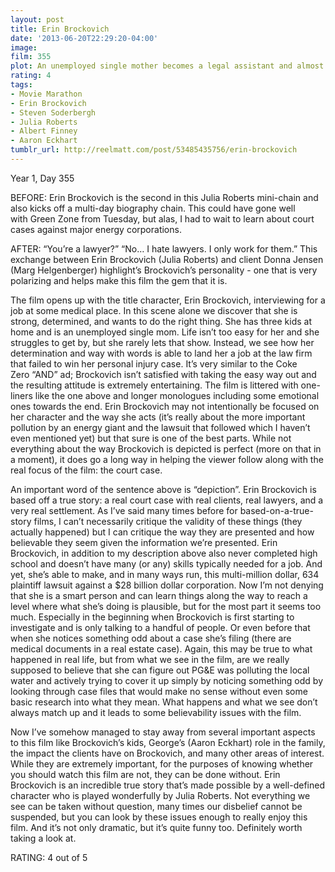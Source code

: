 ```yaml
---
layout: post
title: Erin Brockovich
date: '2013-06-20T22:29:20-04:00'
image: 
film: 355
plot: An unemployed single mother becomes a legal assistant and almost single-handedly brings down a California power company accused of polluting a city’s water supply.
rating: 4
tags:
- Movie Marathon
- Erin Brockovich
- Steven Soderbergh
- Julia Roberts
- Albert Finney
- Aaron Eckhart
tumblr_url: http://reelmatt.com/post/53485435756/erin-brockovich
---
```


Year 1, Day 355

BEFORE: Erin Brockovich is the second in this Julia Roberts mini-chain and also kicks off a multi-day biography chain. This could have gone well with Green Zone from Tuesday, but alas, I had to wait to learn about court cases against major energy corporations.

AFTER: “You’re a lawyer?” “No… I hate lawyers. I only work for them.” This exchange between Erin Brockovich (Julia Roberts) and client Donna Jensen (Marg Helgenberger) highlight’s Brockovich’s personality - one that is very polarizing and helps make this film the gem that it is.

The film opens up with the title character, Erin Brockovich, interviewing for a job at some medical place. In this scene alone we discover that she is strong, determined, and wants to do the right thing. She has three kids at home and is an unemployed single mom. Life isn’t too easy for her and she struggles to get by, but she rarely lets that show. Instead, we see how her determination and way with words is able to land her a job at the law firm that failed to win her personal injury case. It’s very similar to the Coke Zero “AND” ad; Brockovich isn’t satisfied with taking the easy way out and the resulting attitude is extremely entertaining. The film is littered with one-liners like the one above and longer monologues including some emotional ones towards the end. Erin Brockovich may not intentionally be focused on her character and the way she acts (it’s really about the more important pollution by an energy giant and the lawsuit that followed which I haven’t even mentioned yet) but that sure is one of the best parts. While not everything about the way Brockovich is depicted is perfect (more on that in a moment), it does go a long way in helping the viewer follow along with the real focus of the film: the court case.

An important word of the sentence above is “depiction”. Erin Brockovich is based off a true story: a real court case with real clients, real lawyers, and a very real settlement. As I’ve said many times before for based-on-a-true-story films, I can’t necessarily critique the validity of these things (they actually happened) but I can critique the way they are presented and how believable they seem given the information we’re presented. Erin Brockovich, in addition to my description above also never completed high school and doesn’t have many (or any) skills typically needed for a job. And yet, she’s able to make, and in many ways run, this multi-million dollar, 634 plaintiff lawsuit against a $28 billion dollar corporation. Now I’m not denying that she is a smart person and can learn things along the way to reach a level where what she’s doing is plausible, but for the most part it seems too much. Especially in the beginning when Brockovich is first starting to investigate and is only talking to a handful of people. Or even before that when she notices something odd about a case she’s filing (there are medical documents in a real estate case). Again, this may be true to what happened in real life, but from what we see in the film, are we really supposed to believe that she can figure out PG&E was polluting the local water and actively trying to cover it up simply by noticing something odd by looking through case files that would make no sense without even some basic research into what they mean. What happens and what we see don’t always match up and it leads to some believability issues with the film.

Now I’ve somehow managed to stay away from several important aspects to this film like Brockovich’s kids, George’s (Aaron Eckhart) role in the family, the impact the clients have on Brockovich, and many other areas of interest. While they are extremely important, for the purposes of knowing whether you should watch this film are not, they can be done without. Erin Brockovich is an incredible true story that’s made possible by a well-defined character who is played wonderfully by Julia Roberts. Not everything we see can be taken without question, many times our disbelief cannot be suspended, but you can look by these issues enough to really enjoy this film. And it’s not only dramatic, but it’s quite funny too. Definitely worth taking a look at.

RATING: 4 out of 5
